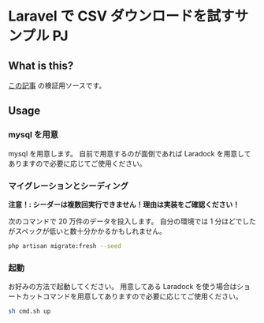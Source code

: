 # Laravel で CSV ダウンロードを試すサンプル PJ

## What is this?

[この記事](https://zenn.dev/yoshik159753/articles/26faefa6b906b2) の検証用ソースです。

## Usage

### mysql を用意

mysql を用意します。
自前で用意するのが面倒であれば Laradock を用意してありますので必要に応じてご使用ください。

### マイグレーションとシーディング

**注意！: シーダーは複数回実行できません！理由は実装をご確認ください！**

次のコマンドで 20 万件のデータを投入します。
自分の環境では 1 分ほどでしたがスペックが低いと数十分かかるかもしれません。

``` bash
php artisan migrate:fresh --seed
```

### 起動

お好みの方法で起動してください。
用意してある Laradock を使う場合はショートカットコマンドを用意してありますので必要に応じてご使用ください。

``` bash
sh cmd.sh up
```
